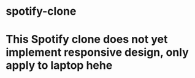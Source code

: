 # spotify-clone
# This Spotify clone does not yet implement responsive design, only apply to laptop hehe
